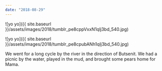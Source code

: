 ```yaml
---
date: "2018-08-29"
---
```


![yo yo]({{ site.baseurl }}/assets/images/2018/tumblr_pe8cppVxxN1qlj3bd_540.jpg)

![yo yo]({{ site.baseurl }}/assets/images/2018/tumblr_pe8cpubANh1qlj3bd_540.jpg)

We went for a long cycle by the river in the direction of Butsenit. We had a picnic by the water, played in the mud, and brought some pears home for Mama.
